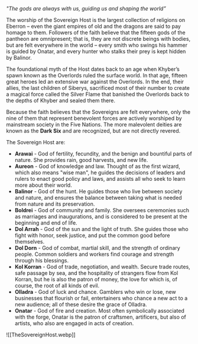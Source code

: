 *"The gods are always with us, guiding us and shaping the world”*

The worship of the Sovereign Host is the largest collection of religions on Eberron – even the giant empires of old and the dragons are said to pay homage to them. Followers of the faith believe that the fifteen gods of the pantheon are omnipresent; that is, they are not discrete beings with bodies, but are felt everywhere in the world – every smith who swings his hammer is guided by Onatar, and every hunter who stalks their prey is kept hidden by Balinor.

The foundational myth of the Host dates back to an age when Khyber’s spawn known as the Overlords ruled the surface world. In that age, fifteen great heroes led an extensive war against the Overlords. In the end, their allies, the last children of Siberys, sacrificed most of their number to create a magical force called the Silver Flame that banished the Overlords back to the depths of Khyber and sealed them there.

Because the faith believes that the Sovereigns are felt everywhere, only the nine of them that represent benevolent forces are actively worshiped by mainstream society in the Five Nations. The more malevolent deities are known as the **Dark Six** and are recognized, but are not directly revered.

The Sovereign Host are:
* **Arawai** - God of fertility, fecundity, and the benign and bountiful parts of nature. She provides rain, good harvests, and new life.
* **Aureon** - God of knowledge and law. Thought of as the first wizard, which also means "wise man", he guides the decisions of leaders and rulers to enact good policy and laws, and assists all who seek to learn more about their world.
* **Balinor** - God of the hunt. He guides those who live between society and nature, and ensures the balance between taking what is needed from nature and its preservation.
* **Boldrei** - God of community and family. She oversees ceremonies such as marriages and inaugurations, and is considered to be present at the beginning and end of life.
* **Dol Arrah** - God of the sun and the light of truth. She guides those who fight with honor, seek justice, and put the common good before themselves.
* **Dol Dorn** - God of combat, martial skill, and the strength of ordinary people. Common soldiers and workers find courage and strength through his blessings.
* **Kol Korran** - God of trade, negotiation, and wealth. Secure trade routes, safe passage by sea, and the hospitality of strangers flow from Kol Korran, but he is also the patron of money, the love for which is, of course, the root of all kinds of evil.
* **Olladra** - God of luck and chance. Gamblers who win or lose, new businesses that flourish or fail, entertainers who chance a new act to a new audience; all of these desire the grace of Olladra.
* **Onatar** - God of fire and creation. Most often symbolically associated with the forge, Onatar is the patron of craftsmen, artificers, but also of artists, who also are engaged in acts of creation.

![[TheSovereignHost.webp]]